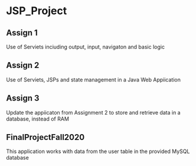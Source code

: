 # JSP_Project

## Assign 1
Use of Serviets inciuding output, input, navigaton and basic logic

## Assign 2
Use of Serviets, JSPs and state management in a Java Web Appiication

## Assign 3
Update the appiicaton from Assignment 2 to store and retrieve data in a database, instead of RAM

## FinalProjectFall2020
This application works with data from the user table in the provided MySQL database
